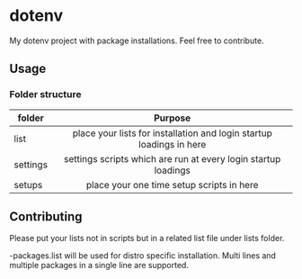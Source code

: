 # dotenv

My dotenv project with package installations. Feel free to contribute.

## Usage
### Folder structure
| folder   |      Purpose      | 
|----------|:-------------:|
| list | place your lists for installation and login startup loadings in here |
| settings | settings scripts which are run at every login startup loadings |
| setups | place your one time setup scripts in here |

## Contributing
Please put your lists not in scripts but in a related list file under lists folder.

<BASE-DISTRO-NAME>-packages.list will be used for distro specific installation. Multi lines and multiple packages in a single line are supported.